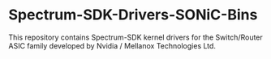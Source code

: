 # Spectrum-SDK-Drivers-SONiC-Bins

This repository contains Spectrum-SDK kernel drivers for the Switch/Router ASIC family developed by Nvidia / Mellanox Technologies Ltd.